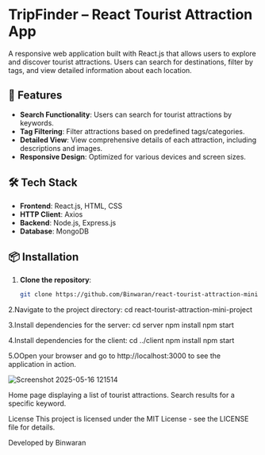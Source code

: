 # TripFinder – React Tourist Attraction App

A responsive web application built with React.js that allows users to explore and discover tourist attractions. Users can search for destinations, filter by tags, and view detailed information about each location.

## 🚀 Features

- **Search Functionality**: Users can search for tourist attractions by keywords.
- **Tag Filtering**: Filter attractions based on predefined tags/categories.
- **Detailed View**: View comprehensive details of each attraction, including descriptions and images.
- **Responsive Design**: Optimized for various devices and screen sizes.

## 🛠️ Tech Stack

- **Frontend**: React.js, HTML, CSS
- **HTTP Client**: Axios
- **Backend**: Node.js, Express.js
- **Database**: MongoDB

## 📦 Installation

1. **Clone the repository**:
   ```bash
   git clone https://github.com/Binwaran/react-tourist-attraction-mini-project.git
2.Navigate to the project directory:
cd react-tourist-attraction-mini-project

3.Install dependencies for the server:
cd server
npm install
npm start

4.Install dependencies for the client:
cd ../client
npm install
npm start

5.OOpen your browser and go to http://localhost:3000 to see the application in action.

![Screenshot 2025-05-16 121514](https://github.com/user-attachments/assets/3ef76317-dd3c-4e6d-9300-1cd24e6f0f1b)

Home page displaying a list of tourist attractions.
Search results for a specific keyword.

License
This project is licensed under the MIT License - see the LICENSE file for details.

Developed by Binwaran







